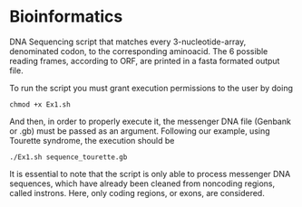 # Bioinformatics

DNA Sequencing script that matches every 3-nucleotide-array, denominated codon, to the corresponding aminoacid.
The 6 possible reading frames, according to ORF, are printed in a fasta formated output file.

To run the script you must grant execution permissions to the user by doing

<code>chmod +x Ex1.sh</code><br>

And then, in order to properly execute it, the messenger DNA file (Genbank or .gb) must be passed as an argument. Following our example, using Tourette syndrome, the execution should be <br>

<code>./Ex1.sh sequence_tourette.gb</code><br>

It is essential to note that the script is only able to process messenger DNA sequences, which have already been cleaned from noncoding regions, called instrons. Here, only coding regions, or exons, are considered.
